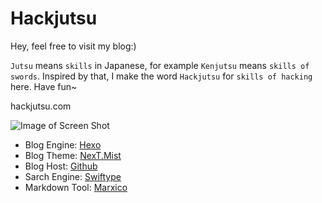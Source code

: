 # Hackjutsu

Hey, feel free to visit my blog:)

`Jutsu` means `skills` in Japanese, for example `Kenjutsu` means `skills of swords`. Inspired by that, I make the word `Hackjutsu` for `skills of hacking` here. Have fun~

hackjutsu.com

![Image of Screen Shot](https://github.com/hackjustu/Hackjustu/blob/master/ScreenShot.png)

- Blog Engine: [Hexo](https://hexo.io/)
- Blog Theme: [NexT.Mist](https://github.com/iissnan/hexo-theme-next)
- Blog Host: [Github](https://github.com/hackjustu/hackjustu.github.io)
- Sarch Engine: [Swiftype](https://swiftype.com/)
- Markdown Tool: [Marxico](https://marxi.co/)
